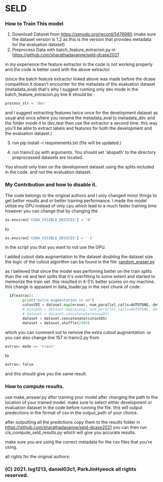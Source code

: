 # SELD


### How to Train This model

1. Download Dataset from https://zenodo.org/record/5476980 
(make sure the dataset version is 1.2 as this is the version that provides metadata for the evaluation dataset)
2. Preprocess Data with batch_feature_extracion.py in https://github.com/sharathadavanne/seld-dcase2021

in my experience the feature extractor in the code is not working properly and the code is better used with the above extractor.

(since the batch feature extractor linked above was made before the dcase competition it doesn't encounter for the metadata of the evaluation dataset 
(metadata_eval) that's why I suggest running only dev mode in the batch_feature_extracion.py line 6 should be :

```python
process_str = 'dev'
```

and I suggest extracting features twice once for the development dataset as usual
and once where you rename the metadata_eval to metadata_dev and the folder inside it to dev_test
then use the extractor a second time. this way you'll be able to extract labels and features for both the development and the evaluation dataset.)

3. run pip install -r requirements.txt (file will be updated.)

4. run trainv2.py with arguments. You should set 'abspath' to the directory preprocessed datasets are located.

You should only train on the development dataset using the splits included in the code. and not the evaluation dataset. 

### My Contribution and how to disable it.
The code belongs to the original authors and I only changed minor things to get better results and or better training performance.
I made the model utilize my GPU instead of only cpu which lead to a much faster training time 
however you can change that by changing the 
```python
os.environ['CUDA_VISIBLE_DEVICES'] = '0'
```
to 
```python
os.environ['CUDA_VISIBLE_DEVICES'] = '-1'
```

in the script you that you want to not use the GPU.

I added cutout data augmentation to the dataset doubling the dataset size
the logic of the cutout algorithm can be found in the file:
[random_eraser.py](https://github.com/Abdelrahman-7gab/SELD/blob/bachelor/random_eraser.py)

as I believed that since the model was perfoming better on the train splits 
than the val and test splits that it's overfitting to some extent and started to memorize the train set.
this resulted in 4-5% better scores on my machine.
this change is apparent in data_loader.py in the next chunk of code:
        
```python
  if(extras):
        print("extra augmentation is on")
        cutoutDS = dataset.map(eraser, num_parallel_calls=AUTOTUNE, deterministic=deterministic)
        # mixupDS = dataset.map(mixup, num_parallel_calls=AUTOTUNE, deterministic=deterministic)
        # dataset = dataset.concatenate(mixupDS)
        dataset = dataset.concatenate(cutoutDS)
        dataset = dataset.shuffle(2400)
```
        
which you can comment out to remove the extra cutout augmentation.
or you can also change line 157 in trainv2.py from 
```python
extras= mode == 'train'
```
to
```python
extras= false
```

and this should give you the same result.

### How to compute results.
use make_answer.py after training your model after changing the path to the location of your trained model.
make sure to select either development or evaluation dataset in the code before running the file.
this will output predections in the format of csv in the output_path of your choice.

after outputting all the predictions copy them to the results folder in https://github.com/sharathadavanne/seld-dcase2021
you can then run cls_compute_seld_results.py which will give you accurate results.

make sure you are using the correct metadata for the csv files that you're using. 

all rights for the original authors:
### (C) 2021. lsg1213, daniel03c1, ParkJinHyeock all rights reserved.
